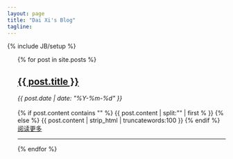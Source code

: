 ```yaml
---
layout: page
title: "Dai Xi's Blog"
tagline: 
---
```

{% include JB/setup %}

<ul class="posts">
  {% for post in site.posts %}
    <div>
      <h2><a href="{{ BASE_PATH }}{{ post.url }}">{{ post.title }}</a></h2>
      <div>
        <em>{{ post.date | date: "%Y-%m-%d" }}</em>      
      </div>
      <br />
      <div class="post-content-truncate">
        {% if post.content contains "<!--more-->" %}
          {{ post.content | split:"<!--more-->" | first % }}
          {% else %}
        {{ post.content | strip_html | truncatewords:100 }}
      {% endif %}
      </div>
      <div><a class="btn btn-primary" href="{{ BASE_PATH }}{{ post.url }}">阅读更多</a></div>
    </div>
    <hr />
  {% endfor %}
</ul>

